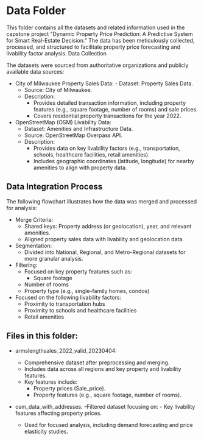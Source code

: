 # Data Folder

This folder contains all the datasets and related information used in the capstone project "Dynamic Property Price Prediction: A Predictive System for Smart Real-Estate Decision." The data has been meticulously collected, processed, and structured to facilitate property price forecasting and livability factor analysis.
Data Collection

The datasets were sourced from authoritative organizations and publicly available data sources:
- City of Milwaukee Property Sales Data:
	  - Dataset: Property Sales Data.
    - Source: City of Milwaukee.
    - Description:
        - Provides detailed transaction information, including property features (e.g., square footage, number of rooms) and sale prices.
        - Covers residential property transactions for the year 2022.
- OpenStreetMap (OSM) Livability Data:
    - Dataset: Amenities and Infrastructure Data.
    - Source: OpenStreetMap Overpass API.
    - Description:
       - Provides data on key livability factors (e.g., transportation, schools, healthcare facilities, retail amenities).
       - Includes geographic coordinates (latitude, longitude) for nearby amenities to align with property data.
         
## Data Integration Process

The following flowchart illustrates how the data was merged and processed for analysis:
- Merge Criteria:
   - Shared keys: Property address (or geolocation), year, and relevant amenities.
   - Aligned property sales data with livability and geolocation data.
- Segmentation:
   - Divided into National, Regional, and Metro-Regional datasets for more granular analysis.
-	Filtering:
	 - Focused on key property features such as:
	    - Square footage
      - Number of rooms
      - Property type (e.g., single-family homes, condos)
   - Focused on the following livability factors:
      - Proximity to transportation hubs
      - Proximity to schools and healthcare facilities
      - Retail amenities

## Files in this folder:

- armslengthsales_2022_valid_20230404:
    - Comprehensive dataset after preprocessing and merging.
    - Includes data across all regions and key property and livability features.
    - Key features include:
      - Property prices (Sale_price).
      - Property features (e.g., square footage, number of rooms).

- osm_data_with_addresses:
    -Filtered dataset focusing on:
      - Key livability features affecting property prices.
    - Used for focused analysis, including demand forecasting and price elasticity studies.
